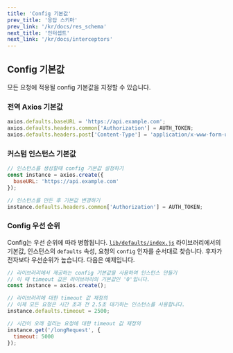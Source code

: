 ```yaml
---
title: 'Config 기본값'
prev_title: '응답 스키마'
prev_link: '/kr/docs/res_schema'
next_title: '인터셉트'
next_link: '/kr/docs/interceptors'
---
```


## Config 기본값

모든 요청에 적용될 config 기본값을 지정할 수 있습니다.

### 전역 Axios 기본값

```js
axios.defaults.baseURL = 'https://api.example.com';
axios.defaults.headers.common['Authorization'] = AUTH_TOKEN;
axios.defaults.headers.post['Content-Type'] = 'application/x-www-form-urlencoded';
```

### 커스텀 인스턴스 기본값

```js
// 인스턴스를 생성할때 config 기본값 설정하기
const instance = axios.create({
  baseURL: 'https://api.example.com'
});

// 인스턴스를 만든 후 기본값 변경하기
instance.defaults.headers.common['Authorization'] = AUTH_TOKEN;
```

### Config 우선 순위

Config는 우선 순위에 따라 병합됩니다. [`lib/defaults/index.js`](https://github.com/axios/axios/blob/v1.x/lib/defaults/index.js#L40) 라이브러리에서의 기본값, 인스턴스의 `defaults` 속성, 요청의 `config` 인자를 순서대로 찾습니다. 후자가 전자보다 우선순위가 높습니다. 다음은 예제입니다.

```js
// 라이브러리에서 제공하는 config 기본값을 사용하여 인스턴스 만들기
// 이 때 timeout 값은 라이브러리의 기본값인 '0'입니다.
const instance = axios.create();

// 라이브러리에 대한 timeout 값 재정의
// 이제 모든 요청은 시간 초과 전 2.5초 대기하는 인스턴스를 사용합니다.
instance.defaults.timeout = 2500;

// 시간이 오래 걸리는 요청에 대한 timeout 값 재정의
instance.get('/longRequest', {
  timeout: 5000
});
```
